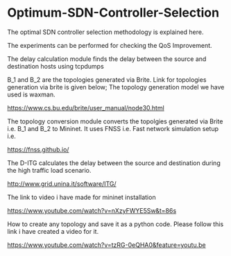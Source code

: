 # Optimum-SDN-Controller-Selection

The optimal SDN controller selection methodology is explained here.


The experiments can be performed for checking the QoS Improvement.


The delay calculation module finds the delay between the source and destination hosts using tcpdumps


B_1 and B_2 are the topologies generated via Brite. Link for topologies generation via brite is given below; The topology generation model we have used is waxman.

https://www.cs.bu.edu/brite/user_manual/node30.html


The topology conversion module converts the topolgies generated via Brite i.e. B_1 and B_2 to Mininet. It uses FNSS i.e. Fast network simulation setup i.e.

https://fnss.github.io/


The D-ITG calculates the delay between the source and destination during the high traffic load scenario.

http://www.grid.unina.it/software/ITG/

The link to video i have made for mininet installation 

https://www.youtube.com/watch?v=nXzyFWYE5Sw&t=86s

How to create any topology and save it as a python code. Please follow this link i have created a video for it.

https://www.youtube.com/watch?v=tzRG-0eQHA0&feature=youtu.be
